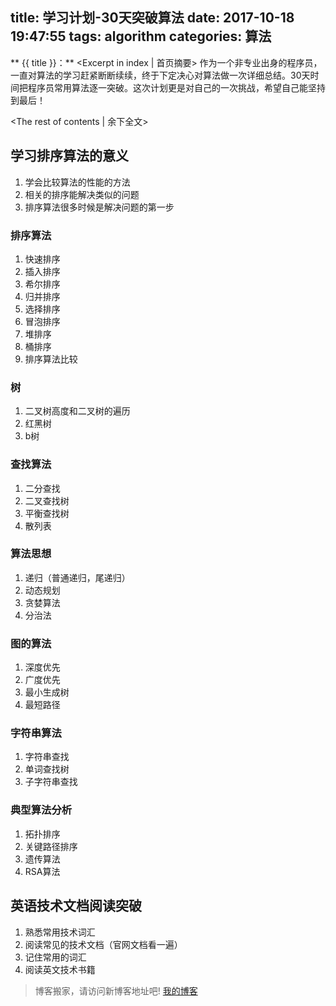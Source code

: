 title: 学习计划-30天突破算法
date: 2017-10-18 19:47:55
tags: algorithm
categories: 算法
---
** {{ title }}：** <Excerpt in index | 首页摘要>
作为一个非专业出身的程序员，一直对算法的学习赶紧断断续续，终于下定决心对算法做一次详细总结。30天时间把程序员常用算法逐一突破。这次计划更是对自己的一次挑战，希望自己能坚持到最后！
<!-- more -->
<The rest of contents | 余下全文>

## 学习排序算法的意义
1. 学会比较算法的性能的方法
2. 相关的排序能解决类似的问题
3. 排序算法很多时候是解决问题的第一步

### 排序算法
1. 快速排序
2. 插入排序
3. 希尔排序
4. 归并排序
5. 选择排序
6. 冒泡排序
7. 堆排序
8. 桶排序
9. 排序算法比较

### 树
1. 二叉树高度和二叉树的遍历
2. 红黑树
3. b树

### 查找算法
1. 二分查找
2. 二叉查找树
3. 平衡查找树
4. 散列表

### 算法思想
1. 递归（普通递归，尾递归）
2. 动态规划
3. 贪婪算法
4. 分治法

### 图的算法
1. 深度优先
2. 广度优先
3. 最小生成树
4. 最短路径 

### 字符串算法
1. 字符串查找
2. 单词查找树
3. 子字符串查找

### 典型算法分析
1. 拓扑排序
2. 关键路径排序
3. 遗传算法
4. RSA算法


## 英语技术文档阅读突破
1. 熟悉常用技术词汇
2. 阅读常见的技术文档（官网文档看一遍）
3. 记住常用的词汇
4. 阅读英文技术书籍

> 博客搬家，请访问新博客地址吧! [我的博客][1]

[1]: https://www.duduhuahua.cn
